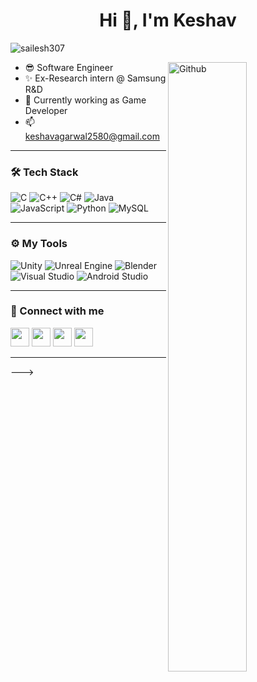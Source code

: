 <h1 align="center">Hi 👋, I'm Keshav</h1>


<p align="left"> <img src="https://komarev.com/ghpvc/?username=sailesh307&label=Profile%20views&color=0e75b6&style=flat" alt="sailesh307" /> </p>

<img width="50%" align="right" alt="Github" src="https://raw.githubusercontent.com/onimur/.github/master/.resources/git-header.svg" />


- 😎 Software Engineer
- ✨ Ex-Research intern @ Samsung R&D
- 👀 Currently working as Game Developer
- 📫 keshavagarwal2580@gmail.com


---

<!-- TECH STACK -->

### 🛠 Tech Stack 

<p>
<!-- Languages -->
 <p>
  <img alt="C" src="https://img.shields.io/badge/-C-05122A?style=flat&logo=C&logoColor=A8B9CC" style="max-width:100%;">
  <img alt="C++" src="https://img.shields.io/badge/-C++-05122A?style=flat&logo=C%2B%2B&logoColor=00599C" style="max-width:100%;">
  <img alt="C#" src="https://img.shields.io/badge/-C%23-05122A?style=flat&logo=c-sharp&logoColor=239120" style="max-width:100%;">
  <img alt="Java" src="https://img.shields.io/badge/-Java-05122A?style=flat&logo=java&logoColor=007396" style="max-width:100%;">
  <img alt="JavaScript" src="https://img.shields.io/badge/-JavaScript-05122A?style=flat&logo=javascript&logoColor=F7DF1E" style="max-width:100%;">
  <img alt="Python" src="https://img.shields.io/badge/-Python-05122A?style=flat&logo=python&logoColor=3776AB" style="max-width:100%;">
  <img alt="MySQL" src="https://img.shields.io/badge/-MySQL-05122A?style=flat&logo=mysql&logoColor=4479A1" style="max-width:100%;">
</p>


---

### ⚙️ My Tools 

<p>
  <img alt="Unity" src="https://img.shields.io/badge/Unity-05122A.svg?&logo=unity&logoColor=white">
<img alt="Unreal Engine" src="https://img.shields.io/badge/Unreal%20Engine-05122A.svg?&logo=unreal-engine&logoColor=white">
<img alt="Blender" src="https://img.shields.io/badge/Blender-05122A.svg?&logo=blender&logoColor=F5792A">
  <img alt="Visual Studio" src="https://img.shields.io/badge/-Visual%20Studio%20-05122A?style=flat&logo=visual-studio-code&logoColor=007ACC">
<img alt="Android Studio" src="https://img.shields.io/badge/Android%20Studio-05122A.svg?&logo=android-studio">


</p>

---

<!-- Connect with Me -->
### 🤝 Connect with me 

   <a href="https://www.linkedin.com/in/keshavagarwal2580/"><img src="https://user-images.githubusercontent.com/57597700/115221409-434f5080-a127-11eb-8605-0de27d8ee0e7.png" width=30></a>
   <a href="https://www.instagram.com/keshavagarwal2580/"><img src="https://user-images.githubusercontent.com/57597700/115221558-6ed23b00-a127-11eb-90cf-c330432b48e3.png" width=30></a>
   <a href="https://github.com/keshavagarwal2580"><img src="https://user-images.githubusercontent.com/57597700/115221750-9e814300-a127-11eb-87ad-9829817b7a36.png" width=30></a>
   <a href="mailto: keshavagarwal2580@gmail.com"><img src="https://user-images.githubusercontent.com/57597700/115959649-e559a900-a52a-11eb-9cf5-3659573b814b.png" width=30></a>

---

<!--
-  ### ⚒️ Projects

| S.No | Project Name | tags | Demo Link |Code Link |
| ---  | ------------ | ---- | --- |--- |
| 1    | E-Cart | `React.js`, `MERN`, `e-commerce` | [Website](https://ecart-sailesh307.vercel.app/) | [link](https://github.com/sailesh307/e-cart)
| 2    | Health App | `Flutter`, `Firebase`, `cross-platform` | [Website](https://sailesh307.github.io/) | [link](https://github.com/sailesh307/health_app)
| 3    | Smart City Traveller | `android`, `API` | [video](https://youtu.be/a3OAVr1kiqc) |[link](https://github.com/sailesh307/Smart-City-Traveller)
| 4    | Weather App          | `android`, `API` | [video](https://youtu.be/alD0hfXQEm4) |[link](https://github.com/sailesh307/Weather-App)
| 5    | Space War Game       | `andoid` ||[link](https://github.com/sailesh307/space-war-game)
| 6    | SMS encryption app   | `andoid` ||[link](https://github.com/sailesh307/sms-encryption-app)
| 7    | MBTI Personality predictor | `Machine Learning` ||[link](https://github.com/sailesh307/Personality-Prediction-Using-MBTI)
-->


<!-- Stats -->
<!--
---
### 📈 Stats
<p align="center">
  <img width="49%" src="https://github-readme-stats.vercel.app/api/top-langs?username=sailesh307&theme=dark&hide=jupyter notebook&show_icons=true&locale=en&layout=compact" alt="sailesh307" />
  <img width="49%" src = "https://github-readme-stats.vercel.app/api?username=sailesh307&theme=dark&show_icons=true" alt = "Sailesh Kumar's GitHub stats">
</p>

<h2 align='center'>⚡️<i>Stay Awesome!</i>⚡️</h2>
<!---
sailesh307/sailesh307 is a ✨ special ✨ repository because its `README.md` (this file) appears on your GitHub profile.
You can click the Preview link to take a look at your changes.

-->
--->
